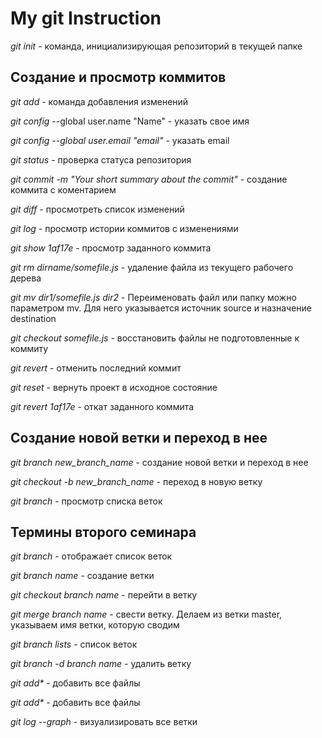 # My git Instruction
*git init* - команда, инициализирующая репозиторий в текущей папке 

## Создание и просмотр коммитов

*git add* - команда добавления изменений

*git config* --global user.name "Name" - указать свое имя 

*git config --global user.email "email"* - указать email

*git status* - проверка статуса репозитория

*git commit -m "Your short summary about the commit"* - создание коммита с коментарием

*git diff* - просмотреть список изменений

*git log* - просмотр истории коммитов с изменениями

*git show 1af17e* - просмотр заданного коммита

*git rm dirname/somefile.js* - удаление файла из текущего рабочего дерева

*git mv dir1/somefile.js dir2* - Переименовать файл или папку можно параметром mv. Для него указывается источник source и назначение destination

*git checkout somefile.js* - восстановить файлы не подготовленные к коммиту

*git revert* - отменить последний коммит

*git reset* - вернуть проект в исходное состояние

*git revert 1af17e* - откат заданного коммита

## Создание новой ветки и переход в нее

*git branch new_branch_name* - создание новой ветки и переход в нее

*git checkout -b new_branch_name* - переход в новую ветку

*git branch* - просмотр списка веток


## Термины второго семинара

*git branch* - отображает список веток

*git branch name* - создание ветки

*git checkout branch name* - перейти в ветку

*git merge branch name* - свести ветку. Делаем из ветки master, указываем имя ветки, которую сводим

*git branch lists* - список веток

*git branch -d branch name* - удалить ветку

_git add*_ - добавить все файлы

_git add*_ - добавить все файлы

*git log --graph* - визуализировать все ветки
